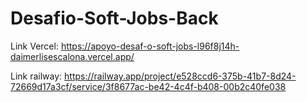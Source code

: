# Desafio-Soft-Jobs-Back
Link Vercel: https://apoyo-desaf-o-soft-jobs-l96f8j14h-daimerlisescalona.vercel.app/


Link railway: https://railway.app/project/e528ccd6-375b-41b7-8d24-72669d17a3cf/service/3f8677ac-be42-4c4f-b408-00b2c40fe038
